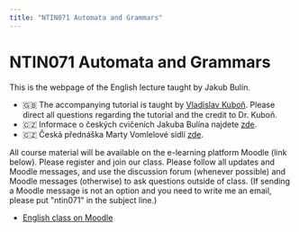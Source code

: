 ```yaml
---
title: "NTIN071 Automata and Grammars"
---
```


# NTIN071 Automata and Grammars

This is the webpage of the English lecture taught by Jakub Bulín.

* 🇬🇧 The accompanying tutorial is taught by [Vladislav Kuboň](https://ufal.mff.cuni.cz/vladislav-kubon). Please direct all questions regarding the tutorial and the credit to Dr. Kuboň.
* 🇨🇿 Informace o českých cvičeních Jakuba Bulína najdete [zde](cviceni/).
* 🇨🇿 Česká přednáška Marty Vomlelové sídlí [zde](https://dl1.cuni.cz/course/view.php?id=5119).

All course material will be available on the e-learning platform Moodle (link below). Please register and join our class. 
Please follow all updates and Moodle messages, and use the discussion forum (whenever possible) and Moodle messages (otherwise) to ask questions outside of class. (If sending a Moodle message is not an option and you need to write me an email, please put "ntin071" in the subject line.)

* [English class on Moodle](https://dl1.cuni.cz/course/view.php?id=12005)
